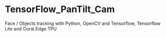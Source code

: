 # TensorFlow_PanTilt_Cam
Face / Objects tracking with Python, OpenCV and Tensorflow, Tensorflow Lite and Coral Edge TPU
